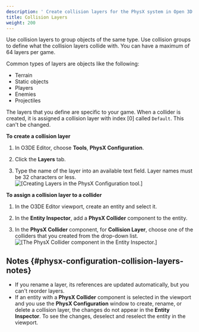 ```yaml
---
description: ' Create collision layers for the PhysX system in Open 3D Engine. '
title: Collision Layers
weight: 200
---
```


Use collision layers to group objects of the same type\. Use collision groups to define what the collision layers collide with\. You can have a maximum of 64 layers per game\.

Common types of layers are objects like the following:
+ Terrain
+ Static objects
+ Players
+ Enemies
+ Projectiles

The layers that you define are specific to your game\. When a collider is created, it is assigned a collision layer with index \[0\] called `Default`\. This can't be changed\.

**To create a collision layer**

1. In O3DE Editor, choose **Tools**, **PhysX Configuration**\.

1. Click the **Layers** tab\.

1. Type the name of the layer into an available text field\. Layer names must be 32 characters or less\.
![\[Creating Layers in the PhysX Configuration tool.\]](/images/user-guide/physx/physx-configuration-2.png)

**To assign a collision layer to a collider**

1. In the O3DE Editor viewport, create an entity and select it\.

1. In the **Entity Inspector**, add a **PhysX Collider** component to the entity\.

1. In the **PhysX Collider** component, for **Collision Layer**, choose one of the colliders that you created from the drop\-down list\.
![\[The PhysX Collider component in the Entity Inspector.\]](/images/user-guide/physx/physx-configuration-3.png)

## Notes {#physx-configuration-collision-layers-notes}
+ If you rename a layer, its references are updated automatically, but you can't reorder layers\.
+ If an entity with a **PhysX Collider** component is selected in the viewport and you use the **PhysX Configuration** window to create, rename, or delete a collision layer, the changes do not appear in the **Entity Inspector**\. To see the changes, deselect and reselect the entity in the viewport\.